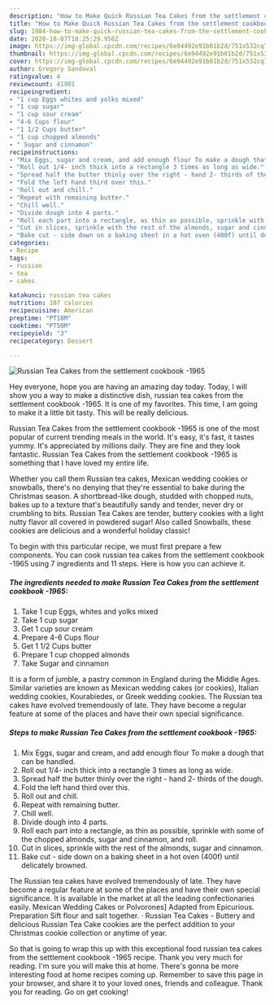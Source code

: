```yaml
---
description: "How to Make Quick Russian Tea Cakes from the settlement cookbook -1965"
title: "How to Make Quick Russian Tea Cakes from the settlement cookbook -1965"
slug: 1984-how-to-make-quick-russian-tea-cakes-from-the-settlement-cookbook-1965
date: 2020-10-07T18:25:29.956Z
image: https://img-global.cpcdn.com/recipes/6e94492e91b01b2d/751x532cq70/russian-tea-cakes-from-the-settlement-cookbook-1965-recipe-main-photo.jpg
thumbnail: https://img-global.cpcdn.com/recipes/6e94492e91b01b2d/751x532cq70/russian-tea-cakes-from-the-settlement-cookbook-1965-recipe-main-photo.jpg
cover: https://img-global.cpcdn.com/recipes/6e94492e91b01b2d/751x532cq70/russian-tea-cakes-from-the-settlement-cookbook-1965-recipe-main-photo.jpg
author: Gregory Sandoval
ratingvalue: 4
reviewcount: 41901
recipeingredient:
- "1 cup Eggs whites and yolks mixed"
- "1 cup sugar"
- "1 cup sour cream"
- "4-6 Cups flour"
- "1 1/2 Cups butter"
- "1 cup chopped almonds"
- " Sugar and cinnamon"
recipeinstructions:
- "Mix Eggs, sugar and cream, and add enough flour To make a dough that can be handled."
- "Roll out 1/4- inch thick into a rectangle 3 times as long as wide."
- "Spread half the butter thinly over the right - hand 2- thirds of the dough."
- "Fold the left hand third over this."
- "Roll out and chill."
- "Repeat with remaining butter."
- "Chill well."
- "Divide dough into 4 parts."
- "Roll each part into a rectangle, as thin as possible, sprinkle with some of the chopped almonds, sugar and cinnamon, and roll."
- "Cut in slices, sprinkle with the rest of the almonds, sugar and cinnamon."
- "Bake cut - side down on a baking sheet in a hot oven (400f) until delicately browned."
categories:
- Recipe
tags:
- russian
- tea
- cakes

katakunci: russian tea cakes 
nutrition: 107 calories
recipecuisine: American
preptime: "PT18M"
cooktime: "PT50M"
recipeyield: "3"
recipecategory: Dessert

---
```



![Russian Tea Cakes from the settlement cookbook -1965](https://img-global.cpcdn.com/recipes/6e94492e91b01b2d/751x532cq70/russian-tea-cakes-from-the-settlement-cookbook-1965-recipe-main-photo.jpg)

Hey everyone, hope you are having an amazing day today. Today, I will show you a way to make a distinctive dish, russian tea cakes from the settlement cookbook -1965. It is one of my favorites. This time, I am going to make it a little bit tasty. This will be really delicious.

Russian Tea Cakes from the settlement cookbook -1965 is one of the most popular of current trending meals in the world. It's easy, it's fast, it tastes yummy. It's appreciated by millions daily. They are fine and they look fantastic. Russian Tea Cakes from the settlement cookbook -1965 is something that I have loved my entire life.

Whether you call them Russian tea cakes, Mexican wedding cookies or snowballs, there&#39;s no denying that they&#39;re essential to bake during the Christmas season. A shortbread-like dough, studded with chopped nuts, bakes up to a texture that&#39;s beautifully sandy and tender, never dry or crumbling to bits. Russian Tea Cakes are tender, buttery cookies with a light nutty flavor all covered in powdered sugar! Also called Snowballs, these cookies are delicious and a wonderful holiday classic!


To begin with this particular recipe, we must first prepare a few components. You can cook russian tea cakes from the settlement cookbook -1965 using 7 ingredients and 11 steps. Here is how you can achieve it.

<!--inarticleads1-->

##### The ingredients needed to make Russian Tea Cakes from the settlement cookbook -1965:

1. Take 1 cup Eggs, whites and yolks mixed
1. Take 1 cup sugar
1. Get 1 cup sour cream
1. Prepare 4-6 Cups flour
1. Get 1 1/2 Cups butter
1. Prepare 1 cup chopped almonds
1. Take  Sugar and cinnamon


It is a form of jumble, a pastry common in England during the Middle Ages. Similar varieties are known as Mexican wedding cakes (or cookies), Italian wedding cookies, Kourabiedes, or Greek wedding cookies. The Russian tea cakes have evolved tremendously of late. They have become a regular feature at some of the places and have their own special significance. 

<!--inarticleads2-->

##### Steps to make Russian Tea Cakes from the settlement cookbook -1965:

1. Mix Eggs, sugar and cream, and add enough flour To make a dough that can be handled.
1. Roll out 1/4- inch thick into a rectangle 3 times as long as wide.
1. Spread half the butter thinly over the right - hand 2- thirds of the dough.
1. Fold the left hand third over this.
1. Roll out and chill.
1. Repeat with remaining butter.
1. Chill well.
1. Divide dough into 4 parts.
1. Roll each part into a rectangle, as thin as possible, sprinkle with some of the chopped almonds, sugar and cinnamon, and roll.
1. Cut in slices, sprinkle with the rest of the almonds, sugar and cinnamon.
1. Bake cut - side down on a baking sheet in a hot oven (400f) until delicately browned.


The Russian tea cakes have evolved tremendously of late. They have become a regular feature at some of the places and have their own special significance. It is available in the market at all the leading confectionaries easily. Mexican Wedding Cakes or Polvorones] Adapted from Epicurious. Preparation Sift flour and salt together. · Russian Tea Cakes - Buttery and delicious Russian Tea Cake cookies are the perfect addition to your Christmas cookie collection or anytime of year. 

So that is going to wrap this up with this exceptional food russian tea cakes from the settlement cookbook -1965 recipe. Thank you very much for reading. I'm sure you will make this at home. There's gonna be more interesting food at home recipes coming up. Remember to save this page in your browser, and share it to your loved ones, friends and colleague. Thank you for reading. Go on get cooking!
